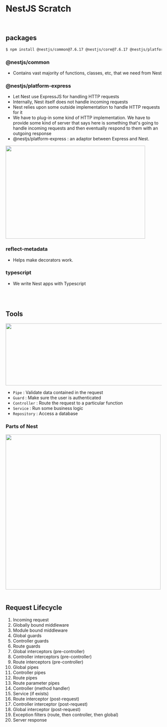 # NestJS Scratch

<br>

## packages

```sh
$ npm install @nestjs/common@7.6.17 @nestjs/core@7.6.17 @nestjs/platform-express@7.6.17 reflect-metadata@0.1.13 typescript@4.3.2
```

### @nestjs/common

-   Contains vast majority of functions, classes, etc, that we need from Nest

### @nestjs/platform-express

-   Let Nest use ExpressJS for handling HTTP requests
-   Internally, Nest itself does not handle incoming requests
-   Nest relies upon some outside implementation to handle HTTP requests for it
-   We have to plug-in some kind of HTTP implementation. We have to provide some kind of server that says here is something that's going to handle incoming requests and then eventually respond to them with an outgoing response
-   @nestjs/platform-express : an adaptor between Express and Nest.

<image width="450px" height="300px" src="./public/nest_server.png" />

### reflect-metadata

-   Helps make decorators work.

### typescript

-   We write Nest apps with Typescript

<br>
<br>

## Tools

<image width="600px" height="200px" src="./public/request_response.png" />

-   `Pipe` : Validate data contained in the request
-   `Guard` : Make sure the user is authenticated
-   `Controller` : Route the request to a particular function
-   `Service` : Run some business logic
-   `Repository` : Access a database

### Parts of Nest

<image width="500px" height="500px" src="./public/parts_of_nest.png">

<br>
<br>

## Request Lifecycle

1. Incoming request
2. Globally bound middleware
3. Module bound middleware
4. Global guards
5. Controller guards
6. Route guards
7. Global interceptors (pre-controller)
8. Controller interceptors (pre-controller)
9. Route interceptors (pre-controller)
10. Global pipes
11. Controller pipes
12. Route pipes
13. Route parameter pipes
14. Controller (method handler)
15. Service (if exists)
16. Route interceptor (post-request)
17. Controller interceptor (post-request)
18. Global interceptor (post-request)
19. Exception filters (route, then controller, then global)
20. Server response
